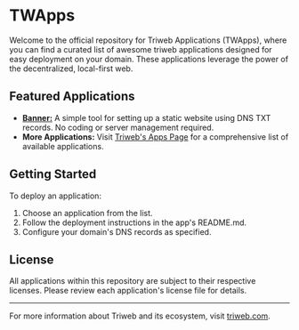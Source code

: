 # TWApps

Welcome to the official repository for Triweb Applications (TWApps), where you can find a curated list of awesome triweb applications designed for easy deployment on your domain. These applications leverage the power of the decentralized, local-first web. 

## Featured Applications

- [**Banner:**](banner/) A simple tool for setting up a static website using DNS TXT records. No coding or server management required.
- **More Applications:** Visit [Triweb's Apps Page](https://triweb.com/apps/) for a comprehensive list of available applications.

## Getting Started

To deploy an application:
1. Choose an application from the list.
2. Follow the deployment instructions in the app's README.md.
3. Configure your domain's DNS records as specified.

[//]: # (## Support and Community)

[//]: # ()
[//]: # (Join the Triweb community for support, to share feedback, and to connect with other users. Visit our [support page]&#40;https://triweb.com/support&#41; for more information.)

## License

All applications within this repository are subject to their respective licenses. Please review each application's license file for details.

---

For more information about Triweb and its ecosystem, visit [triweb.com](https://triweb.com/).


